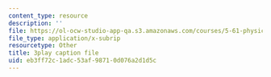 ```yaml
---
content_type: resource
description: ''
file: https://ol-ocw-studio-app-qa.s3.amazonaws.com/courses/5-61-physical-chemistry-fall-2017/eb3ff72c1adc53af98710d076a2d1d5c_Z0ALwCckM24.vtt
file_type: application/x-subrip
resourcetype: Other
title: 3play caption file
uid: eb3ff72c-1adc-53af-9871-0d076a2d1d5c
---
```

